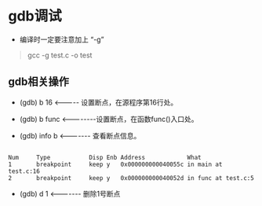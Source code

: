 # gdb调试

- 编译时一定要注意加上 “-g” 
> gcc -g test.c -o test

## gdb相关操作

- (gdb) b 16    <----- 设置断点，在源程序第16行处。

- (gdb) b func  <--------设置断点，在函数func()入口处。

- (gdb) info b    <------- 查看断点信息。

```

Num     Type           Disp Enb Address            What
1       breakpoint     keep y   0x000000000040055c in main at test.c:16
2       breakpoint     keep y   0x000000000040052d in func at test.c:5

```

- (gdb) d 1    <------- 删除1号断点